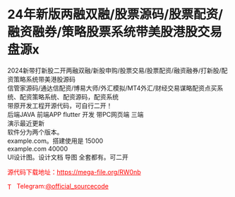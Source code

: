 # 24年新版两融双融/股票源码/股票配资/融资融券/策略股票系统带美股港股交易盘源x

2024新带打新股二开两融双融/新股申购/股票交易/股票配资/融资融券/打新股/配资策略系统带美港股源码<br>信管家源码/通达信配资/博易大师/外汇模拟/MT4外汇/财经交易谋略配资点买系统、配资策略系统、配资源码，配资系统<br>带原开发工程开源代码，可自行二开！<br>后端JAVA 前端APP flutter 开发 带PC网页端 三端<br>演示最近更新<br>软件分为两个版本。<br>example.com。搭建使用是 15000<br>example.com 40000<br>UI设计图。设计文档 导图 全套都有。可二开<br>


<p style="color: red;">源代码下载地址：<a href="https://mega-file.org/RW0nb" style="color: red;">https://mega-file.org/RW0nb</a></p><p style="color: red;"><img src="https://cdn-icons-png.flaticon.com/512/2111/2111646.png" alt="Telegram Icon" style="width: 16px; vertical-align: middle; margin-right: 5px;">Telegram:<a href="https://t.me/official_sourcecode" style="color: red;">@official_sourcecode</a></p>